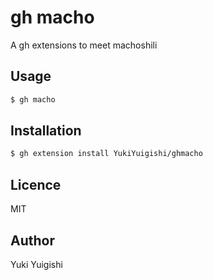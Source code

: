 # gh macho
A gh extensions to meet machoshili

## Usage
```bash
$ gh macho
```
## Installation
```bash
$ gh extension install YukiYuigishi/ghmacho
```
## Licence
MIT
## Author
Yuki Yuigishi
